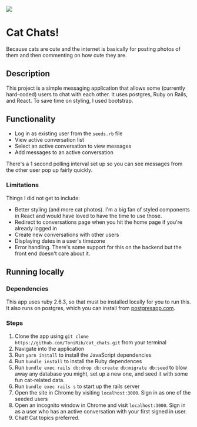 ![](https://making-the-web.com/sites/default/files/clipart/149179/cat-head-outline-149179-8813506.jpg)

# Cat Chats!

Because cats are cute and the internet is basically for posting photos of them and then commenting on how cute they are.

## Description

This project is a simple messaging application that allows some (currently hard-coded) users to chat with each other. It uses postgres, Ruby on Rails, and React.  To save time on styling, I used bootstrap.

## Functionality

- Log in as existing user from the `seeds.rb` file
- View active conversation list
- Select an active conversation to view messages
- Add messages to an active conversation

There's a 1 second polling interval set up so you can see messages from the other user pop up fairly quickly.

### Limitations

Things I did not get to include:
- Better styling (and more cat photos). I'm a big fan of styled components in React and would have loved to have the time to use those.
- Redirect to conversations page when you hit the home page if you're already logged in
- Create new conversations with other users
- Displaying dates in a user's timezone
- Error handling. There's some support for this on the backend but the front end doesn't care about it.

## Running locally

### Dependencies

This app uses ruby 2.6.3, so that must be installed locally for you to run this. It also runs on postgres, which you can install from [postgresapp.com](https://postgresapp.com/).

### Steps

1. Clone the app using `git clone https://github.com/ToniRib/cat_chats.git` from your terminal
2. Navigate into the application
3. Run `yarn install` to install the JavaScript dependencies
4. Run `bundle install` to install the Ruby dependences
5. Run `bundle exec rails db:drop db:create db:migrate db:seed` to blow away any database you might, set up a new one, and seed it with some fun cat-related data.
6. Run `bundle exec rails s` to start up the rails server
7. Open the site in Chrome by visiting `localhost:3000`. Sign in as one of the seeded users
8. Open an incognito window in Chrome and visit `localhost:3000`. Sign in as a user who has an active conversation with your first signed in user.
9. Chat! Cat topics preferred.
